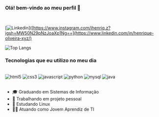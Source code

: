 ### Olá! bem-vindo ao meu perfil 👋
<br>

[![Linkedin](https://img.shields.io/badge/LinkedIn-0A66C2?style=for-the-badge&logo=linkedin&logoColor=white)]([https://www.instagram.com/ihenriq.z?igsh=MW50N29pNzJoaXp1Ng==](https://www.linkedin.com/in/henrique-oliveira-xyz/)


![Top Langs](https://github-readme-stats.vercel.app/api/top-langs/?username=henrixyz&hide_progress=true&show_icons=True&theme=dracula)

### Tecnologias que eu utilizo no meu dia

<div style="display: inline_block"><br/>
 <img align="center" alt="html5" src="https://img.shields.io/badge/HTML5-E34F26?style=for-the-badge&logo=html5&logoColor=white"/>
 <img align="center" alt="css3" src="https://img.shields.io/badge/CSS3-1572B6?style=for-the-badge&logo=css3&logoColor=white"/>
 <img align="center" alt="javascript" src="https://img.shields.io/badge/JavaScript-323330?style=for-the-badge&logo=javascript&logoColor=F7DF1E"/>
 <img align="center" alt="python" src="https://img.shields.io/badge/Python-3776AB?style=for-the-badge&logo=python&logoColor=white"/>
 <img align="center" alt="mysql" src="https://img.shields.io/badge/MySQL-00000F?style=for-the-badge&logo=mysql&logoColor=white"/>
 <img align="center" alt="java" src="https://img.shields.io/badge/Java-ED8B00?style=for-the-badge&logo=openjdk&logoColor=white"/>
<br/>
<br>

- 🎓 Graduando em Sistemas de Informação
- 🔭 Trabalhando em projeto pessoal 
- 🐧 Estudando Linux
- 👨‍💻 Atuando como Jovem Aprendiz de TI

